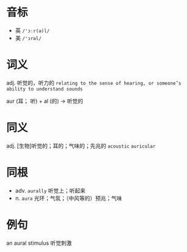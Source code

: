 # 音标

- 英 `/'ɔːr(ə)l/`
- 美 `/'ɔrəl/`

# 词义

adj. 听觉的，听力的
`relating to the sense of hearing, or someone’s ability to understand sounds`



aur (耳； 听) + al (的) → 听觉的

# 同义

adj. [生物]听觉的；耳的；气味的；先兆的
`acoustic` `auricular`

# 同根

- adv. `aurally` 听觉上；听起来
- n. `aura` 光环；气氛；（中风等的）预兆；气味

# 例句

an aural stimulus
听觉刺激


